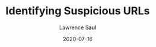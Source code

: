 ---
layout: post
title: "Identifying Suspicious URLs"
author: "Lawrence Saul"
presenter: "Lawrence Saul (Prof. of CS @ UCSD)"
date:  2020-07-16
categories: [ML, security]
papers:
- name: "Identifying Suspicious URLs: An Application of Large-Scale Online Learning"
  link: "https://icml.cc/Conferences/2009/papers/42.pdf"
- name: "Learning to Detect Malicious URLs"
  link: "https://cseweb.ucsd.edu/~savage/papers/TIST11.pdf"
---